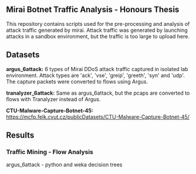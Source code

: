 Mirai Botnet Traffic Analysis - Honours Thesis
----------------------------------------------

This repository contains scripts used for the pre-processing and analysis of attack traffic generated by mirai.
Attack traffic was generated by launching attacks in a sandbox environment, but the traffic is too large to upload here.

Datasets
--------
**argus_6attack:** 6 types of Mirai DDoS attack traffic captured in
isolated lab environment. Attack types are 'ack', 'vse', 'greip',
'greeth', 'syn' and 'udp'. The capture packets were converted to flows
using Argus.

**tranalyzer_6attack:** Same as argus_6attack, but the pcaps are
converted to flows with Tranalyzer instead of Argus.

**CTU-Malware-Capture-Botnet-45:**
https://mcfp.felk.cvut.cz/publicDatasets/CTU-Malware-Capture-Botnet-45/

Results
-------
### Traffic Mining - Flow Analysis
argus_6attack - python and weka decision trees
